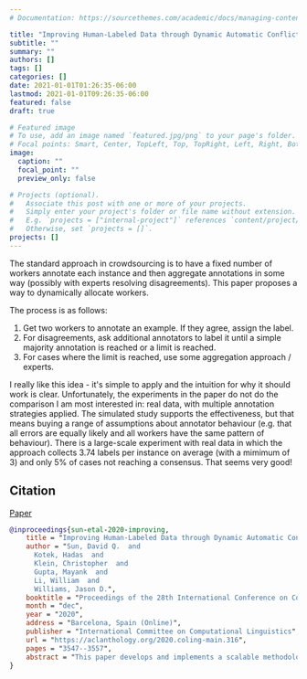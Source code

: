 ```yaml
---
# Documentation: https://sourcethemes.com/academic/docs/managing-content/

title: "Improving Human-Labeled Data through Dynamic Automatic Conflict Resolution (Sun, et al., CoLing 2020)"
subtitle: ""
summary: ""
authors: []
tags: []
categories: []
date: 2021-01-01T01:26:35-06:00
lastmod: 2021-01-01T09:26:35-06:00
featured: false
draft: true

# Featured image
# To use, add an image named `featured.jpg/png` to your page's folder.
# Focal points: Smart, Center, TopLeft, Top, TopRight, Left, Right, BottomLeft, Bottom, BottomRight.
image:
  caption: ""
  focal_point: ""
  preview_only: false

# Projects (optional).
#   Associate this post with one or more of your projects.
#   Simply enter your project's folder or file name without extension.
#   E.g. `projects = ["internal-project"]` references `content/project/deep-learning/index.md`.
#   Otherwise, set `projects = []`.
projects: []
---
```


The standard approach in crowdsourcing is to have a fixed number of workers annotate each instance and then aggregate annotations in some way (possibly with experts resolving disagreements).
This paper proposes a way to dynamically allocate workers.

The process is as follows:

1. Get two workers to annotate an example. If they agree, assign the label.
2. For disagreements, ask additional annotators to label it until a simple majority annotation is reached or a limit is reached.
3. For cases where the limit is reached, use some aggregation approach / experts.

I really like this idea - it's simple to apply and the intuition for why it should work is clear.
Unfortunately, the experiments in the paper do not do the comparison I am most interested in: real data, with multiple annotation strategies applied.
The simulated study supports the effectiveness, but that means buying a range of assumptions about annotator behaviour (e.g. that all errors are equally likely and all workers have the same pattern of behaviour).
There is a large-scale experiment with real data in which the approach collects 3.74 labels per instance on average (with a mimimum of 3) and only 5% of cases not reaching a consensus.
That seems very good!

## Citation

[Paper](https://aclanthology.org/2020.coling-main.316)

```bibtex
@inproceedings{sun-etal-2020-improving,
    title = "Improving Human-Labeled Data through Dynamic Automatic Conflict Resolution",
    author = "Sun, David Q.  and
      Kotek, Hadas  and
      Klein, Christopher  and
      Gupta, Mayank  and
      Li, William  and
      Williams, Jason D.",
    booktitle = "Proceedings of the 28th International Conference on Computational Linguistics",
    month = "dec",
    year = "2020",
    address = "Barcelona, Spain (Online)",
    publisher = "International Committee on Computational Linguistics",
    url = "https://aclanthology.org/2020.coling-main.316",
    pages = "3547--3557",
    abstract = "This paper develops and implements a scalable methodology for (a) estimating the noisiness of labels produced by a typical crowdsourcing semantic annotation task, and (b) reducing the resulting error of the labeling process by as much as 20-30{\%} in comparison to other common labeling strategies. Importantly, this new approach to the labeling process, which we name Dynamic Automatic Conflict Resolution (DACR), does not require a ground truth dataset and is instead based on inter-project annotation inconsistencies. This makes DACR not only more accurate but also available to a broad range of labeling tasks. In what follows we present results from a text classification task performed at scale for a commercial personal assistant, and evaluate the inherent ambiguity uncovered by this annotation strategy as compared to other common labeling strategies.",
}
```
